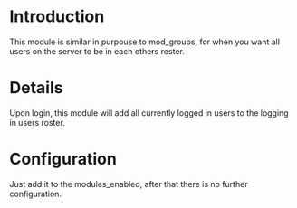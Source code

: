 # Introduction #

This module is similar in purpouse to mod\_groups, for when you want all users on the server to be in each others roster.

# Details #

Upon login, this module will add all currently logged in users to the logging in users roster.

# Configuration #

Just add it to the modules\_enabled, after that there is no further configuration.

